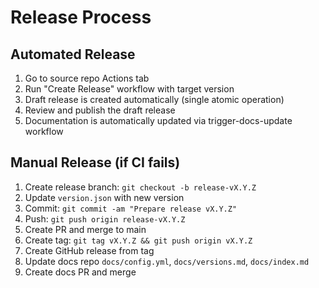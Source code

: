 # Release Process

## Automated Release

1. Go to source repo Actions tab
2. Run "Create Release" workflow with target version
3. Draft release is created automatically (single atomic operation)
4. Review and publish the draft release
5. Documentation is automatically updated via trigger-docs-update workflow

## Manual Release (if CI fails)

1. Create release branch: `git checkout -b release-vX.Y.Z`
2. Update `version.json` with new version
3. Commit: `git commit -am "Prepare release vX.Y.Z"`
4. Push: `git push origin release-vX.Y.Z`
5. Create PR and merge to main
6. Create tag: `git tag vX.Y.Z && git push origin vX.Y.Z`
7. Create GitHub release from tag
8. Update docs repo `docs/config.yml`, `docs/versions.md`, `docs/index.md`
9. Create docs PR and merge
